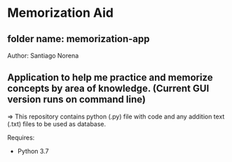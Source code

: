 # Memorization Aid

## folder name: memorization-app

Author: Santiago Norena

Application to help me practice and memorize concepts by area of knowledge.
(Current GUI version runs on command line)
---------------------------------------------------------------------------------------------------------------------------------
=> This repository contains python (.py) file with code and any addition text (.txt) files to be used as database.


Requires:
- Python 3.7
